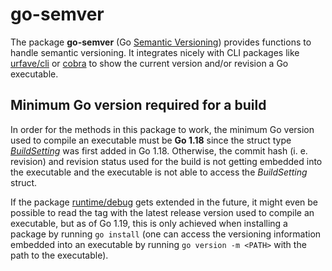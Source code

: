 # go-semver

The package **go-semver** (Go [Semantic Versioning](https://semver.org/)) provides functions to handle semantic versioning. It integrates nicely with CLI packages like [urfave/cli](https://github.com/urfave/cli) or [cobra](https://github.com/spf13/cobra) to show the current version and/or revision a Go executable.

## Minimum Go version required for a build
In order for the methods in this package to work, the minimum Go version used to compile an executable  must be **Go 1.18** since the struct type _[BuildSetting](https://pkg.go.dev/runtime/debug#BuildSetting)_ was first added in Go 1.18. Otherwise, the commit hash (i. e. revision) and revision status used for the build is not getting embedded into the executable and the executable is not able to access the _BuildSetting_ struct.

If the package [runtime/debug](https://pkg.go.dev/runtime/debug) gets extended in the future, it might even be possible to read the tag with the latest release version used to compile an executable, but as of Go 1.19, this is only achieved when installing a package by running `go install` (one can access the versioning information embedded into an executable by running `go version -m <PATH>` with the path to the executable). 
